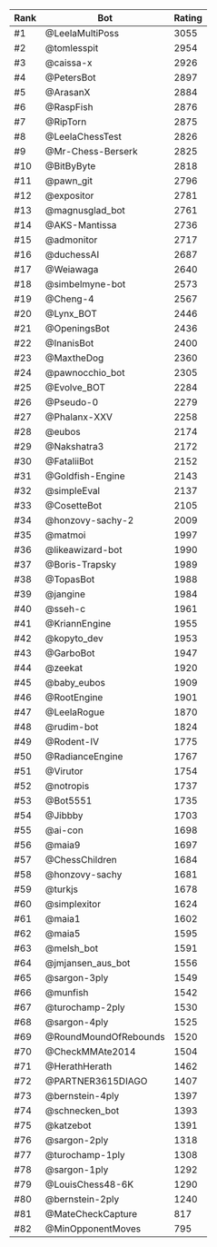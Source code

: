 Rank|Bot|Rating
---|---|---
#1|@LeelaMultiPoss|3055
#2|@tomlesspit|2954
#3|@caissa-x|2926
#4|@PetersBot|2897
#5|@ArasanX|2884
#6|@RaspFish|2876
#7|@RipTorn|2875
#8|@LeelaChessTest|2826
#9|@Mr-Chess-Berserk|2825
#10|@BitByByte|2818
#11|@pawn_git|2796
#12|@expositor|2781
#13|@magnusglad_bot|2761
#14|@AKS-Mantissa|2736
#15|@admonitor|2717
#16|@duchessAI|2687
#17|@Weiawaga|2640
#18|@simbelmyne-bot|2573
#19|@Cheng-4|2567
#20|@Lynx_BOT|2446
#21|@OpeningsBot|2436
#22|@InanisBot|2400
#23|@MaxtheDog|2360
#24|@pawnocchio_bot|2305
#25|@Evolve_BOT|2284
#26|@Pseudo-0|2279
#27|@Phalanx-XXV|2258
#28|@eubos|2174
#29|@Nakshatra3|2172
#30|@FataliiBot|2152
#31|@Goldfish-Engine|2143
#32|@simpleEval|2137
#33|@CosetteBot|2105
#34|@honzovy-sachy-2|2009
#35|@matmoi|1997
#36|@likeawizard-bot|1990
#37|@Boris-Trapsky|1989
#38|@TopasBot|1988
#39|@jangine|1984
#40|@sseh-c|1961
#41|@KriannEngine|1955
#42|@kopyto_dev|1953
#43|@GarboBot|1947
#44|@zeekat|1920
#45|@baby_eubos|1909
#46|@RootEngine|1901
#47|@LeelaRogue|1870
#48|@rudim-bot|1824
#49|@Rodent-IV|1775
#50|@RadianceEngine|1767
#51|@Virutor|1754
#52|@notropis|1737
#53|@Bot5551|1735
#54|@Jibbby|1703
#55|@ai-con|1698
#56|@maia9|1697
#57|@ChessChildren|1684
#58|@honzovy-sachy|1681
#59|@turkjs|1678
#60|@simplexitor|1624
#61|@maia1|1602
#62|@maia5|1595
#63|@melsh_bot|1591
#64|@jmjansen_aus_bot|1556
#65|@sargon-3ply|1549
#66|@munfish|1542
#67|@turochamp-2ply|1530
#68|@sargon-4ply|1525
#69|@RoundMoundOfRebounds|1520
#70|@CheckMMAte2014|1504
#71|@HerathHerath|1462
#72|@PARTNER3615DIAGO|1407
#73|@bernstein-4ply|1397
#74|@schnecken_bot|1393
#75|@katzebot|1391
#76|@sargon-2ply|1318
#77|@turochamp-1ply|1308
#78|@sargon-1ply|1292
#79|@LouisChess48-6K|1290
#80|@bernstein-2ply|1240
#81|@MateCheckCapture|817
#82|@MinOpponentMoves|795

